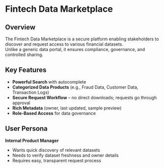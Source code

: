 # Fintech Data Marketplace

## Overview
The Fintech Data Marketplace is a secure platform enabling stakeholders to discover and request access to various financial datasets.  
Unlike a generic data portal, it ensures compliance, governance, and controlled sharing.

## Key Features
- **Powerful Search** with autocomplete
- **Categorized Data Products** (e.g., Fraud Data, Customer Data, Transaction Logs)
- **Secure Request Workflow** – no direct downloads; requests go through approval
- **Rich Metadata** (owner, last updated, sample preview)
- **Role-Based Access** for data governance

## User Persona
**Internal Product Manager**
- Wants quick discovery of relevant datasets
- Needs to verify dataset freshness and owner details
- Requires easy, transparent request process


